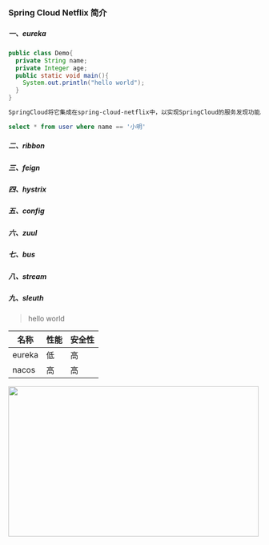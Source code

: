 ### Spring Cloud Netflix 简介

##### 一、eureka

```java
public class Demo{
  private String name;
  private Integer age;
  public static void main(){
    System.out.println("hello world");
  }
}
```

```txt
SpringCloud将它集成在spring-cloud-netflix中，以实现SpringCloud的服务发现功能。
```

```sql
select * from user where name == '小明'
```

##### 二、ribbon

##### 三、feign

##### 四、hystrix

##### 五、config

##### 六、zuul

##### 七、bus

##### 八、stream

##### 九、sleuth

> hello world

| 名称   | 性能 | 安全性 |
| ------ | ---- | ------ |
| eureka | 低   | 高     |
| nacos  | 高   | 高     |

<img src="https://pic4.zhimg.com/80/v2-20f11ec13d3bd3cd708986d69ba8e26b_720w.webp" width="500" height="300">
